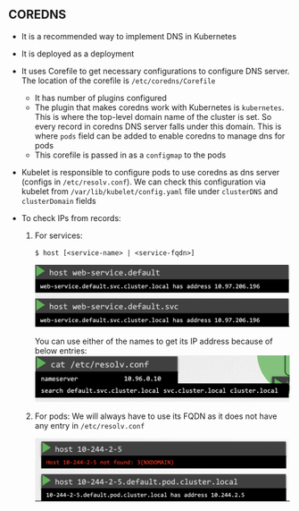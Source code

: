## COREDNS

- It is a recommended way to implement DNS in Kubernetes
- It is deployed as a deployment
- It uses Corefile to get necessary configurations to configure DNS server. The location of the corefile is `/etc/coredns/Corefile`
    - It has number of plugins configured
    - The plugin that makes coredns work with Kubernetes is `kubernetes`. This is where the top-level domain name of the cluster is set. So every record in coredns DNS server falls under this domain. This is where `pods` field can be added to enable coredns to manage dns for pods  
    - This corefile is passed in as a `configmap` to the pods

- Kubelet is responsible to configure pods to use coredns as dns server (configs in `/etc/resolv.conf`). We can check this configuration via kubelet from `/var/lib/kubelet/config.yaml` file under `clusterDNS` and `clusterDomain` fields

- To check IPs from records:
       
    1. For services: 

           $ host [<service-name> | <service-fqdn>]
        ![alt text](service-dns.png)
 
       You can use either of the names to get its IP address because of below entries:
       ![alt text](<resolv.png>)
       

    2. For pods: We will always have to use its FQDN as it does not have any entry in `/etc/resolv.conf`
       
       ![alt text](pod-dns.png)


        
